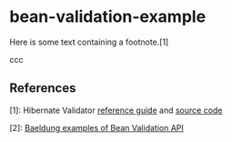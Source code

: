 # bean-validation-example

Here is some text containing a footnote.[1]

ccc

## References
[1]: Hibernate Validator [reference guide](https://docs.jboss.org/hibernate/stable/validator/reference/en-US/html_single/) and [source code](https://github.com/hibernate/hibernate-validator/tree/master/documentation/src/test/java/org/hibernate/validator/referenceguide)

[2]: [Baeldung examples of Bean Validation API](https://github.com/eugenp/tutorials/tree/master/javaxval/src/main/java/org/baeldung/javaxval/methodvalidation)

[somelink]:http://somelink.com
